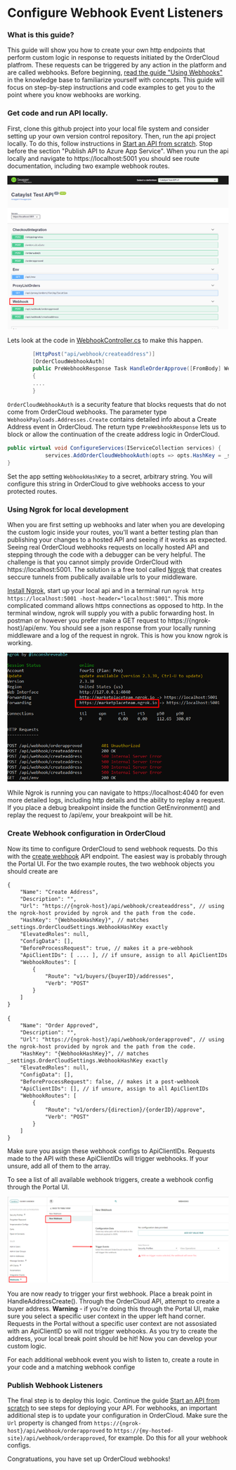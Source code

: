 # Configure Webhook Event Listeners 

### What is this guide?

This guide will show you how to create your own http endpoints that perform custom logic in response to requests initiated by the OrderCloud platfrom. These requests can be triggered by any action in the platform and are called webhooks. Before beginning, [read the guide "Using Webhooks"](https://ordercloud.io/knowledge-base/using-webhooks) in the knowledge base to familiarize yourself with concepts. This guide will focus on step-by-step instructions and code examples to get you to the point where you know webhooks are working. 

### Get code and run API locally. 

First, clone this github project into your local file system and consider setting up your own version control repository. Then, run the api project locally. To do this, follow instructions in [Start an API from scratch](../SetupApi.md). Stop before the section "Publish API to Azure App Service". When you run the api locally and navigate to https://localhost:5001 you should see route documentation, including two example webhook routes.    

![Alt text](./webhook_route_docs.png "Route documentation for example webhooks")

Lets look at the code in [WebhookController.cs](https://github.com/ordercloud-api/dotnet-catalyst-examples/blob/dev/Catalyst.Api/Controllers/WebhookController.cs) to make this happen.  

```c#
		[HttpPost("api/webhook/createaddress")]
		[OrderCloudWebhookAuth] 
		public PreWebhookResponse Task HandleOrderApprove([FromBody] WebhookPayloads.Addresses.Create payload)
		{
        ....
		}
```
`OrderCloudWebhookAuth` is a security feature that blocks requests that do not come from OrderCloud webhooks. The parameter type `WebhookPayloads.Addresses.Create` contains detailed info about a Create Address event in OrderCloud. The return type `PreWebhookResponse` lets us to block or allow the continuation of the create address logic in OrderCloud.

```c#
public virtual void ConfigureServices(IServiceCollection services) {
			services.AddOrderCloudWebhookAuth(opts => opts.HashKey = _settings.OrderCloudSettings.WebhookHashKey)
}
```
Set the app setting `WebhookHashKey` to a secret, arbitrary string. You will configure this string in OrderCloud to give webhooks access to your protected routes.  

### Using Ngrok for local development

When you are first setting up webhooks and later when you are developing the custom logic inside your routes, you'll want a better testing plan than publishing your changes to a hosted API and seeing if it works as expected. Seeing real OrderCloud webhooks requests on locally hosted API and stepping through the code with a debugger can be very helpful. The challenge is that you cannot simply provide OrderCloud with https://localhost:5001. The solution is a free tool called [Ngrok](https://ngrok.com/) that creates seccure tunnels from publically available urls to your middleware. 

[Install Ngrok](https://ngrok.com/download), start up your local api and in a terminal run `ngrok http https://localhost:5001 -host-header="localhost:5001"`. This more complicated command allows https connections as opposed to http. In the terminal window, ngrok will supply you with a public forwarding host. In postman or however you prefer make a GET request to https://{ngrok-host}/api/env. You should see a json response from your locally running middleware and a log of the request in ngrok. This is how you know ngrok is working. 

![Alt text](./ngrok_forwarding.png "Running Ngrok")

While Ngrok is running you can navigate to https://localhost:4040 for even more detailed logs, including http details and the ability to replay a request. If you place a debug breakpoint inside the function GetEnvironment() and replay the request to /api/env, your breakpoint will be hit.  

### Create Webhook configuration in OrderCloud

Now its time to configure OrderCloud to send webhook requests. Do this with the [create webhook](https://ordercloud.io/api-reference/seller/webhooks/create) API endpoint. The easiest way is probably through the Portal UI. For the two example routes, the two webhook objects you should create are 

```jsonc
{
	"Name": "Create Address",
	"Description": "",
	"Url": "https://{ngrok-host}/api/webhook/createaddress", // using the ngrok-host provided by ngrok and the path from the code.
	"HashKey": "{WebhookHashKey}", // matches _settings.OrderCloudSettings.WebhookHashKey exactly
	"ElevatedRoles": null,
	"ConfigData": [],
	"BeforeProcessRequest": true, // makes it a pre-webhook
	"ApiClientIDs": [ .... ], // if unsure, assign to all ApiClientIDs
	"WebhookRoutes": [
		{
			"Route": "v1/buyers/{buyerID}/addresses",
			"Verb": "POST"
		}
	]
}

{
	"Name": "Order Approved",
	"Description": "",
	"Url": "https://{ngrok-host}/api/webhook/orderapproved", // using the ngrok-host provided by ngrok and the path from the code.
	"HashKey": "{WebhookHashKey}", // matches _settings.OrderCloudSettings.WebhookHashKey exactly
	"ElevatedRoles": null,
	"ConfigData": [],
	"BeforeProcessRequest": false, // makes it a post-webhook
	"ApiClientIDs": [], // if unsure, assign to all ApiClientIDs
	"WebhookRoutes": [
		{
			"Route": "v1/orders/{direction}/{orderID}/approve",
			"Verb": "POST"
		}
	]
}
```

Make sure you assign these webhook configs to ApiClientIDs. Requests made to the API with these ApiClientIDs will trigger webhooks. If your unsure, add all of them to the array.

To see a list of all available webhook triggers, create a webhook config through the Portal UI.

![Alt text](./webhook_triggers.png "See Webhook Triggers")

You are now ready to trigger your first webhook. Place a break point in HandleAddressCreate(). Through the OrderCloud API, attempt to create a buyer address. **Warning** - if you're doing this through the Portal UI, make sure you select a specific user context in the upper left hand corner. Requests in the Portal without a specific user context are not assosiated with an ApiClientID so will not trigger webhooks. As you try to create the address, your local break point should be hit! Now you can develop your custom logic.   

For each additional webhook event you wish to listen to, create a route in your code and a matching webhook confige 


### Publish Webhook Listeners

The final step is to deploy this logic. Continue the guide [Start an API from scratch](../SetupApi.md) to see steps for deploying your API. For webhooks, an important additional step is to update your configuration in OrderCloud. Make sure the `Url` property is changed from `https://{ngrok-host}/api/webhook/orderapproved` to `https://{my-hosted-site}/api/webhook/orderapproved`, for example. Do this for all your webhook configs. 

Congratuations, you have set up OrderCloud webhooks!
